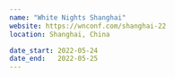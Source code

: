 ```yaml
---
name: "White Nights Shanghai"
website: https://wnconf.com/shanghai-22
location: Shanghai, China

date_start: 2022-05-24
date_end:   2022-05-25
---
```

